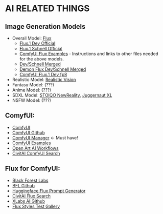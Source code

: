 # AI RELATED THINGS

## Image Generation Models
- Overall Model: [Flux](https://blackforestlabs.ai/)
  - [Flux.1 Dev Official](https://huggingface.co/black-forest-labs/FLUX.1-dev/blob/main/flux1-dev.safetensors)
  - [Flux.1 Schnell Official](https://huggingface.co/black-forest-labs/FLUX.1-schnell/blob/main/flux1-schnell.safetensors)
  - [ComfyUI Flux Examples](https://comfyanonymous.github.io/ComfyUI_examples/flux/) - Instructions and links to other files needed for the above models.
  - [Dev/Schnell Merged](https://huggingface.co/drbaph/FLUX.1-schnell-dev-merged/blob/main/FLUX.1-schnell-dev-merged.safetensors)
  - [Demon Flux Dev/Schnell Merged](https://civitai.com/models/622876)
  - [ComfyUI Flux.1 Dev fp8](https://huggingface.co/Comfy-Org/flux1-dev/blob/main/flux1-dev-fp8.safetensors)
- Realistic Model: [Realistic Vision](https://civitai.com/models/4201/realistic-vision-v60-b1)
- Fantasy Model: (???)
- Anime Model: (???)
- SDXL Model: [STOIQO NewReality](https://civitai.com/models/161068?modelVersionId=728048), [Juggernaut XL](https://civitai.com/models/133005/juggernaut-xl)
- NSFW Model: (???)

## ComyfUI: 
- [ComfyUI](https://www.comfy.org/)
- [ComfyUI Github](https://github.com/comfyanonymous/ComfyUI)
- [ComfyUI Manager](https://github.com/ltdrdata/ComfyUI-Manager) <- Must have!
- [ComfyUI Examples](https://comfyanonymous.github.io/ComfyUI_examples/)
- [Open Art AI Workflows](https://openart.ai/workflows/home)
- [CivitAI ComfyUI Search](https://civitai.com/search/models?sortBy=models_v9&query=comfyui)

## Flux for ComfyUI:
- [Black Forest Labs](https://blackforestlabs.ai/announcing-black-forest-labs/?ref=blog.fal.ai)
- [BFL Github](https://github.com/black-forest-labs/flux)
- [Huggingface Flux Prompt Generator](https://huggingface.co/spaces/gokaygokay/FLUX-Prompt-Generator)
- [CivitAI Flux Search](https://civitai.com/search/models?sortBy=models_v9&query=flux)
- [XLabs AI Github](https://github.com/XLabs-AI/x-flux)
- [Flux Styles Test Gallery](https://enragedantelope.github.io/Styles-FluxDev/)
